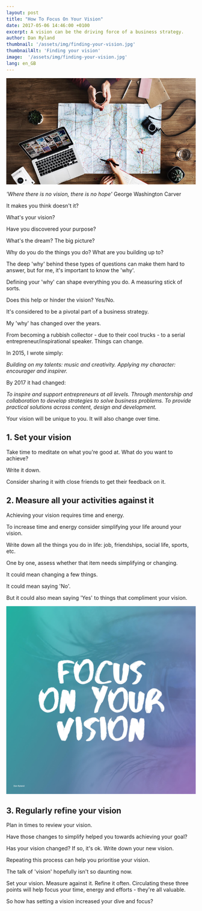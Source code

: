 ```yaml
---
layout: post
title: "How To Focus On Your Vision"
date: 2017-05-06 14:46:00 +0100
excerpt: A vision can be the driving force of a business strategy.
author: Dan Ryland
thumbnail: '/assets/img/finding-your-vision.jpg'
thumbnailAlt: 'Finding your vision'
image:  '/assets/img/finding-your-vision.jpg'
lang: en_GB
---
```

![Finding your vision](/assets/img/finding-your-vision.jpg)

_'Where there is no vision, there is no hope'_
George Washington Carver

It makes you think doesn't it?

What's your vision?

Have you discovered your purpose?

What's the dream? The big picture?

Why do you do the things you do? What are you building up to?

The deep 'why' behind these types of questions can make them hard to answer, but for me, it's important to know the 'why'.

Defining your 'why' can shape everything you do. A measuring stick of sorts.

Does this help or hinder the vision? Yes/No.

It's considered to be a pivotal part of a business strategy.

My 'why' has changed over the years.

From becoming a rubbish collector - due to their cool trucks - to a serial entrepreneur/inspirational speaker. Things can change.

In 2015, I wrote simply:

_Building on my talents: music and creativity. Applying my character: encourager and inspirer._

By 2017 it had changed:

_To inspire and support entrepreneurs at all levels. Through mentorship and collaboration to develop strategies to solve business problems. To provide practical solutions across content, design and development._

Your vision will be unique to you. It will also change over time.

## 1. Set your vision ##

Take time to meditate on what you're good at. What do you want to achieve?

Write it down.

Consider sharing it with close friends to get their feedback on it.

## 2. Measure all your activities against it ##

Achieving your vision requires time and energy.

To increase time and energy consider simplifying your life around your vision.

Write down all the things you do in life: job, friendships, social life, sports, etc.

One by one, assess whether that item needs simplifying or changing.

It could mean changing a few things.

It could mean saying 'No'.

But it could also mean saying 'Yes' to things that compliment your vision.

![Focus on your vision by Dan Ryland](/assets/img/focus-on-your-vision-dan-ryland.jpg)

## 3. Regularly refine your vision ##

Plan in times to review your vision.

Have those changes to simplify helped you towards achieving your goal?

Has your vision changed? If so, it's ok. Write down your new vision.

Repeating this process can help you prioritise your vision.

The talk of 'vision' hopefully isn't so daunting now.

Set your vision. Measure against it. Refine it often. Circulating these three points will help focus your time, energy and efforts - they're all valuable.

So how has setting a vision increased your dive and focus?
